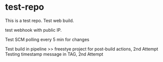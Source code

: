 # test-repo
This is a test repo.
Test web build.

test webhook with public IP.

Test SCM polling every 5 min for changes

Test build in pipeline >> freestye project for post-build actions, 2nd Attempt
Testing timestamp message in TAG, 2nd Attempt
